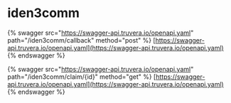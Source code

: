 # iden3comm

{% swagger src="https://swagger-api.truvera.io/openapi.yaml" path="/iden3comm/callback" method="post" %}
[https://swagger-api.truvera.io/openapi.yaml](https://swagger-api.truvera.io/openapi.yaml)
{% endswagger %}

{% swagger src="https://swagger-api.truvera.io/openapi.yaml" path="/iden3comm/claim/{id}" method="get" %}
[https://swagger-api.truvera.io/openapi.yaml](https://swagger-api.truvera.io/openapi.yaml)
{% endswagger %}

